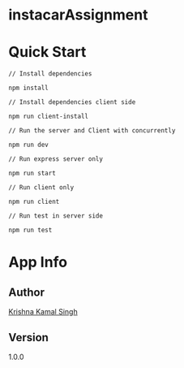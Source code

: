 # instacarAssignment

# Quick Start

```
// Install dependencies

npm install

// Install dependencies client side

npm run client-install

// Run the server and Client with concurrently

npm run dev

// Run express server only

npm run start

// Run client only

npm run client

// Run test in server side

npm run test

```

# App Info

## Author
  [Krishna Kamal Singh](https://github.com/imkrish7)

## Version
1.0.0

